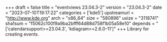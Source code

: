 +++
draft = false
title = "eventviews 23.04.3-2"
version = "23.04.3-2"
date = "2023-07-10T19:17:22"
categories = ['kde5']
upstreamurl = "http://www.kde.org"
arch = "x86_64"
size = "580896"
usize = "3118741"
sha1sum = "f5062c100f9a9ba2bfff64d88d758f1b05a58e10"
depends = "['calendarsupport>=23.04.3', 'kdiagram>=2.6.0-11']"
+++
Library for creating events.